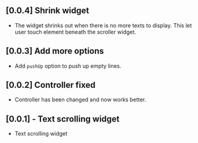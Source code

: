 ## [0.0.4] Shrink widget

- The widget shrinks out when there is no more texts to display. This let user touch element beneath the scroller widget.

## [0.0.3] Add more options

- Add `pushUp` option to push up empty lines.

## [0.0.2] Controller fixed

- Controller has been changed and now works better.

## [0.0.1] - Text scrolling widget

- Text scrolling widget
